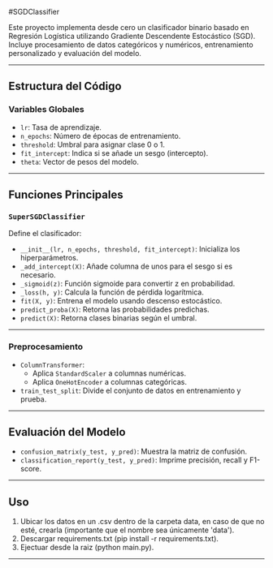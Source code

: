 #SGDClassifier

Este proyecto implementa desde cero un clasificador binario basado en Regresión Logística utilizando Gradiente Descendente Estocástico (SGD). Incluye procesamiento de datos categóricos y numéricos, entrenamiento personalizado y evaluación del modelo.

---

## Estructura del Código

### Variables Globales

- `lr`: Tasa de aprendizaje.
- `n_epochs`: Número de épocas de entrenamiento.
- `threshold`: Umbral para asignar clase 0 o 1.
- `fit_intercept`: Indica si se añade un sesgo (intercepto).
- `theta`: Vector de pesos del modelo.

---

## Funciones Principales

### `SuperSGDClassifier`

Define el clasificador:

- `__init__(lr, n_epochs, threshold, fit_intercept)`: Inicializa los hiperparámetros.
- `_add_intercept(X)`: Añade columna de unos para el sesgo si es necesario.
- `_sigmoid(z)`: Función sigmoide para convertir z en probabilidad.
- `_loss(h, y)`: Calcula la función de pérdida logarítmica.
- `fit(X, y)`: Entrena el modelo usando descenso estocástico.
- `predict_proba(X)`: Retorna las probabilidades predichas.
- `predict(X)`: Retorna clases binarias según el umbral.

---

### Preprocesamiento

- `ColumnTransformer`:
  - Aplica `StandardScaler` a columnas numéricas.
  - Aplica `OneHotEncoder` a columnas categóricas.
- `train_test_split`: Divide el conjunto de datos en entrenamiento y prueba.

---

## Evaluación del Modelo

- `confusion_matrix(y_test, y_pred)`: Muestra la matriz de confusión.
- `classification_report(y_test, y_pred)`: Imprime precisión, recall y F1-score.

---

## Uso

1. Ubicar los datos en un .csv dentro de la carpeta data, en caso de que no esté, crearla (importante que el nombre sea únicamente 'data').
2. Descargar requirements.txt (pip install -r requirements.txt).
3. Ejectuar desde la raiz (python main.py).

---

